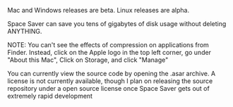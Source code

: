 Mac and Windows releases are beta. Linux releases are alpha. 

Space Saver can save you tens of gigabytes of disk usage without deleting ANYTHING.

NOTE: You can't see the effects of compression on applications from Finder. Instead, click on the Apple logo in the top left corner, go under "About this Mac", Click on Storage, and click "Manage"

You can currently view the source code by opening the .asar archive.
A license is not currently available, though I plan on releasing the source repository under a open source license once Space Saver gets out of extremely rapid development
